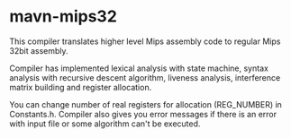 # mavn-mips32

This compiler translates higher level Mips assembly code to regular Mips 32bit assembly.

Compiler has implemented lexical analysis with state machine, syntax analysis with recursive descent algorithm, liveness analysis, interference matrix building and register allocation.

You can change number of real registers for allocation (REG_NUMBER) in Constants.h. Compiler also gives you error messages if there is an error with input file or some algorithm can't be executed.
